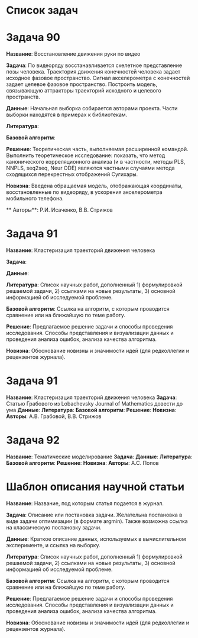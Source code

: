 # Список задач

# Задача 90

**Название**: Восстановление движения руки по видео

**Задача**:  По видеоряду восстанавливается скелетное представление позы человека. Траектория движения конечностей человека задает исходное фазовое пространство. Сигнал акселерометра с конечностей задает целевое фазовое пространство. Построить модель, связывающую аттракторы траекторий исходного и целевого пространств. 

**Данные**: Начальная выборка собирается авторами проекта. Части выборки находятся в примерах к библиотекам.

**Литература**: 

**Базовой алгоритм**: 

**Решение**: Теоретическая часть, выполняемая расширенной командой. Выполнить теоретическое исследование: показать, что метод канонического корреляционного анализа (и в частности, методы PLS, NNPLS, seq2seq, Neur ODE) являются частными случаями метода сходящихся перекрестных отображений Сугихары.

**Новизна**: Введена обращаемая модель, отображающая координаты, восстановленные по видеоряду, в ускорения акселерометра мобильного телефона.

** Авторы**: Р.И. Исаченко, В.В. Стрижов

# Задача 91
**Название**: Кластеризация траекторий движения человека

**Задача**: 

**Данные**: 

**Литература**: Список научных работ, дополненный 1) формулировкой решаемой задачи, 2) ссылками на новые результаты, 3) основной информацией об исследуемой проблеме. 

**Базовой алгоритм**: Ссылка на алгоритм, с которым проводится сравнение или на ближайшую по теме работу. 

**Решение**: Предлагаемое решение задачи и способы проведения исследования. Способы представления и визуализации данных и проведения анализа ошибок, анализа качества алгоритма. 

**Новизна**: Обоснование новизны и значимости идей (для редколлегии и рецензентов журнала). 

# Задача 91
**Название**: Кластеризация траекторий движения человека
**Задача**: Статью Грабового из Lobachevsky Journal of Mathematics довести до ума
**Данные**:
**Литература**: 
**Базовой алгоритм**: 
**Решение**: 
**Новизна**:
**Авторы**: А.В. Грабовой, В.В. Стрижов

# Задача 92
**Название**: Тематические моделирование
**Задача**: 
**Данные**:
**Литература**: 
**Базовой алгоритм**: 
**Решение**: 
**Новизна**:
**Авторы**: А.С. Попов




# Шаблон описания научной статьи
**Название**: Название, под которым статья подается в журнал. 

**Задача**: Описание или постановка задачи. Желательна постановка в виде задачи оптимизации (в формате argmin). Также возможна ссылка на классическую постановку задачи. 

**Данные**: Краткое описание данных, используемых в вычислительном эксперименте, и ссылка на выборку. 

**Литература**: Список научных работ, дополненный 1) формулировкой решаемой задачи, 2) ссылками на новые результаты, 3) основной информацией об исследуемой проблеме. 

**Базовой алгоритм**: Ссылка на алгоритм, с которым проводится сравнение или на ближайшую по теме работу. 

**Решение**: Предлагаемое решение задачи и способы проведения исследования. Способы представления и визуализации данных и проведения анализа ошибок, анализа качества алгоритма. 

**Новизна**: Обоснование новизны и значимости идей (для редколлегии и рецензентов журнала). 




